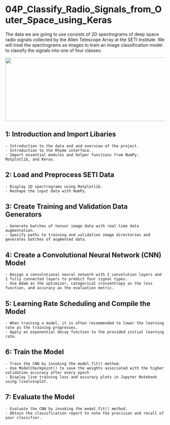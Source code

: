 # 04P_Classify_Radio_Signals_from_Outer_Space_using_Keras
The data we are going to use consists of 2D spectrograms of deep space radio signals collected by the Allen Telescope Array at the SETI Institute. We will treat the spectrograms as images to train an image classification model to classify the signals into one of four classes.

<center><img src='http://blog.yavilevich.com/wp-content/uploads/2016/08/fosphor2-cut.png' width=700 height=200></center>


## __1: Introduction and Import Libaries__

    - Introduction to the data and and overview of the project.
    - Introduction to the Rhyme interface.
    - Import essential modules and helper functions from NumPy, Matplotlib, and Keras.

## __2: Load and Preprocess SETI Data__

    - Display 2D spectrograms using Matplotlib.
    - Reshape the input data with NumPy.

## __3: Create Training and Validation Data Generators__

    - Generate batches of tensor image data with real-time data augmentation.
    - Specify paths to training and validation image directories and generates batches of augmented data.

## __4: Create a Convolutional Neural Network (CNN) Model__

    - Design a convolutional neural network with 2 convolution layers and 1 fully connected layers to predict four signal types.
    - Use Adam as the optimizer, categorical crossentropy as the loss function, and accuracy as the evaluation metric.

## __5: Learning Rate Scheduling and Compile the Model__

    - When training a model, it is often recommended to lower the learning rate as the training progresses.
    - Apply an exponential decay function to the provided initial learning rate.

## __6: Train the Model__

    - Train the CNN by invoking the model.fit() method.
    - Use ModelCheckpoint() to save the weights associated with the higher validation accuracy after every epoch
    - Display live training loss and accuracy plots in Jupyter Notebook using livelossplot.
## __7: Evaluate the Model__

    - Evaluate the CNN by invoking the model.fit() method.
    - Obtain the classification report to note the precision and recall of your classifier.
